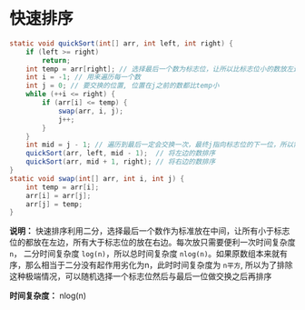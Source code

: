 # 快速排序

```java
static void quickSort(int[] arr, int left, int right) {
    if (left >= right)
        return;
    int temp = arr[right]; // 选择最后一个数为标志位，让所以比标志位小的数放左边，所有比标志位大的书放右边
    int i = -1; // 用来遍历每一个数
    int j = 0; // 要交换的位置, 位置在j之前的数都比temp小
    while (++i <= right) {
        if (arr[i] <= temp) {
            swap(arr, i, j);
            j++;
        }
    }
    int mid = j - 1; // 遍历到最后一定会交换一次，最终j指向标志位的下一位，所以需要-1
    quickSort(arr, left, mid - 1);  // 将左边的数排序
    quickSort(arr, mid + 1, right); // 将右边的数排序
}
static void swap(int[] arr, int i, int j) {
    int temp = arr[i];
    arr[i] = arr[j];
    arr[j] = temp;
}
```

**说明：** 快速排序利用二分，选择最后一个数作为标准放在中间，让所有小于标志位的都放在左边，所有大于标志位的放在右边。每次放只需要便利一次时间复杂度`n`， 二分时间复杂度 `log(n)`，所以总时间复杂度 `nlog(n)`。如果原数组本来就有序，那么相当于二分没有起作用劣化为n，此时时间复杂度为 `n平方`, 所以为了排除这种极端情况，可以随机选择一个标志位然后与最后一位做交换之后再排序

**时间复杂度：** nlog(n)